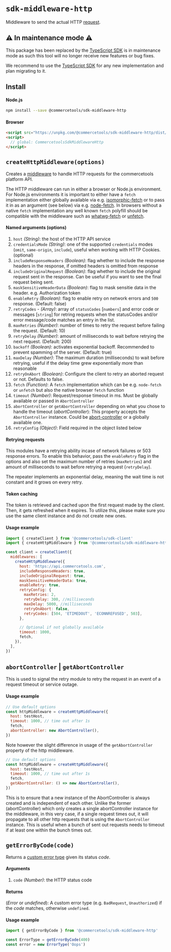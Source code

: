 # `sdk-middleware-http`

Middleware to send the actual HTTP [request](/sdk/Glossary#clientrequest).

## ⚠️ In maintenance mode ⚠️

This package has been replaced by the <a href="https://docs.commercetools.com/sdk/typescript-sdk">TypeScript SDK</a> is in maintenance mode as such this tool will no longer receive new features or bug fixes.

We recommend to use the <a href="https://docs.commercetools.com/sdk/typescript-sdk">TypeScript SDK</a> for any new implementation and plan migrating to it.

## Install

#### Node.js

```bash
npm install --save @commercetools/sdk-middleware-http
```

#### Browser

```html
<script src="https://unpkg.com/@commercetools/sdk-middleware-http/dist/commercetools-sdk-middleware-http.umd.min.js"></script>
<script>
  // global: CommercetoolsSdkMiddlewareHttp
</script>
```

## `createHttpMiddleware(options)`

Creates a [middleware](/sdk/Glossary#middleware) to handle HTTP requests for the commercetools platform API.

The HTTP middleware can run in either a browser or Node.js environment. For Node.js environments it is important to either have a `fetch` implementation either globally available via e.g. [isomorphic-fetch](https://github.com/matthew-andrews/isomorphic-fetch) or to pass it in as an argument (see below) via e.g. [node-fetch](https://github.com/bitinn/node-fetch). In browsers without a native `fetch` implementation any well known `fetch` polyfill should be compatible with the middleware such as [whatwg-fetch](https://github.com/whatwg/fetch) or [unfetch](https://github.com/developit/unfetch).

#### Named arguments (options)

1.  `host` _(String)_: the host of the HTTP API service
2.  `credentialsMode` _(String)_: one of the supported `credentials` modes (`omit`, `same-origin`, `include`), useful when working with HTTP Cookies. (optional)
3.  `includeResponseHeaders` _(Boolean)_: flag whether to include the response headers in the response, if omitted headers is omitted from response
4.  `includeOriginalRequest` _(Boolean)_: flag whether to include the original request sent in the response. Can be useful if you want to see the final request being sent.
5.  `maskSensitiveHeaderData` _(Boolean)_: flag to mask sensitie data in the header. e.g. Authorization token
6.  `enableRetry` _(Boolean)_: flag to enable retry on network errors and `500` response. (Default: false)
7.  `retryCodes` - _(Array)_: array of `statusCodes` [`numbers`] and error code or messages [`string`] for retring requests when the statusCodes and/or error message/code matches an entry in the list.
8.  `maxRetries` _(Number)_: number of times to retry the request before failing the request. (Default: 10)
9.  `retryDelay` _(Number)_: amount of milliseconds to wait before retrying the next request. (Default: 200)
10. `backoff` _(Boolean)_: activates exponential backoff. Recommended to prevent spamming of the server. (Default: true)
11. `maxDelay` _(Number)_: The maximum duration (milliseconds) to wait before retrying, useful if the delay time grew exponentially more than reasonable
12. `retryOnAbort` _(Boolean)_: Configure the client to retry an aborted request or not. Defaults to false.
13. `fetch` _(Function)_: A `fetch` implementation which can be e.g. `node-fetch` or `unfetch` but also the native browser `fetch` function
14. `timeout` _(Number)_: Request/response timeout in ms. Must be globally available or passed in `AbortController`
15. `abortController` or `getAbortController` depending on what you chose to handle the timeout (_abortController_): This property accepts the `AbortController` instance. Could be [abort-controller](https://www.npmjs.com/package/abort-controller) or a globally available one.
16. `retryConfig` _(Object)_: Field required in the object listed below

#### Retrying requests

This modules have a retrying ability incase of network failures or 503 response errors. To enable this behavior, pass the `enableRetry` flag in the options and also set the maximum number of retries (`maxRetries`) and amount of milliseconds to wait before retrying a request (`retryDelay`).

The repeater implements an exponential delay, meaning the wait time is not constant and it grows on every retry.

#### Token caching

The token is retrieved and cached upon the first request made by the client. Then, it gets refreshed when it expires. To utilize this, please make sure you use the same client instance and do not create new ones.

#### Usage example

```js
import { createClient } from '@commercetools/sdk-client'
import { createHttpMiddleware } from '@commercetools/sdk-middleware-http'

const client = createClient({
  middlewares: [
    createHttpMiddleware({
      host: 'https://api.commercetools.com',
      includeResponseHeaders: true,
      includeOriginalRequest: true,
      maskSensitiveHeaderData: true,
      enableRetry: true,
      retryConfig: {
        maxRetries: 2,
        retryDelay: 300, //milliseconds
        maxDelay: 5000, //milliseconds
        retryOnAbort: false,
        retryCodes: [504, 'ETIMEDOUT', 'ECONNREFUSED', 503],
      },

      // Optional if not globally available
      timeout: 1000,
      fetch,
    }),
  ],
})
```

## `abortController` | `getAbortController`

This is used to signal the retry module to retry the request in an event of a request timeout or service outage.

#### Usage example

```js
// Use default options
const httpMiddleware = createHttpMiddleware({
  host: testHost,
  timeout: 1000, // time out after 1s
  fetch,
  abortController: new AbortController(),
})
```

Note however the slight difference in usage of the `getAbortController` property of the http middleware.

```js
// Use default options
const httpMiddleware = createHttpMiddleware({
  host: testHost,
  timeout: 1000, // time out after 1s
  fetch,
  getAbortController: () => new AbortController(),
})
```

This is to ensure that a new instance of the AbortController is always created and is independent of each other. Unlike the former (abortController) which only creates a single abortController instance for the middleware, in this very case, if a single request times out, it will propagate to all other http requests that is using the `AbortController` instance. This is useful when a bunch of sent out requests needs to timeout if at least one within the bunch times out.

## `getErrorByCode(code)`

Returns a [custom error type](/sdk/Glossary#httperrortype) given its status _code_.

#### Arguments

1.  `code` _(Number)_: the HTTP status code

#### Returns

(_Error_ or _undefined_): A custom error type (e.g. `BadRequest`, `Unauthorized`) if the _code_ matches, otherwise `undefined`.

#### Usage example

```js
import { getErrorByCode } from '@commercetools/sdk-middleware-http'

const ErrorType = getErrorByCode(400)
const error = new ErrorType('Oops')
```
